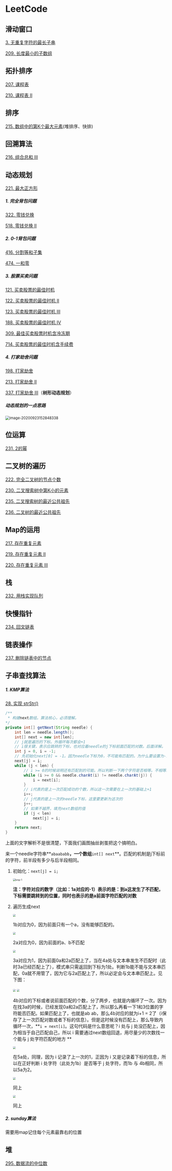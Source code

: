 # LeetCode

## 滑动窗口

[3. 无重复字符的最长子串](https://leetcode-cn.com/problems/longest-substring-without-repeating-characters/)

[209. 长度最小的子数组](https://leetcode-cn.com/problems/minimum-size-subarray-sum/)

## 拓扑排序

[207. 课程表](https://leetcode-cn.com/problems/course-schedule/)

[210. 课程表 II](https://leetcode-cn.com/problems/course-schedule-ii/)

## 排序

[215. 数组中的第K个最大元素](https://leetcode-cn.com/problems/kth-largest-element-in-an-array/)(堆排序、快排)

## 回溯算法

[216. 组合总和 III](https://leetcode-cn.com/problems/combination-sum-iii/)

## 动态规划

[221. 最大正方形](https://leetcode-cn.com/problems/maximal-square/)

##### 1. 完全背包问题

[322. 零钱兑换](https://leetcode-cn.com/problems/coin-change/)

[518. 零钱兑换 II](https://leetcode-cn.com/problems/coin-change-2/)

##### 2. 0-1背包问题

[416. 分割等和子集](https://leetcode-cn.com/problems/partition-equal-subset-sum/)

[474. 一和零](https://leetcode-cn.com/problems/ones-and-zeroes/)

##### 3. 股票买卖问题

[121. 买卖股票的最佳时机](https://leetcode-cn.com/problems/best-time-to-buy-and-sell-stock/)

[122. 买卖股票的最佳时机 II](https://leetcode-cn.com/problems/best-time-to-buy-and-sell-stock-ii/)

[123. 买卖股票的最佳时机 III](https://leetcode-cn.com/problems/best-time-to-buy-and-sell-stock-iii/)

[188. 买卖股票的最佳时机 IV](https://leetcode-cn.com/problems/best-time-to-buy-and-sell-stock-iv/)

[309. 最佳买卖股票时机含冷冻期](https://leetcode-cn.com/problems/best-time-to-buy-and-sell-stock-with-cooldown/)

[714. 买卖股票的最佳时机含手续费](https://leetcode-cn.com/problems/best-time-to-buy-and-sell-stock-with-transaction-fee/)

##### 4. 打家劫舍问题

[198. 打家劫舍](https://leetcode-cn.com/problems/house-robber/)

[213. 打家劫舍 II](https://leetcode-cn.com/problems/house-robber-ii/)

[337. 打家劫舍 III](https://leetcode-cn.com/problems/house-robber-iii/)（**树形动态规划**）

##### 动态规划的一点思路

<img src="LeetCode.assets/image-20200923152848338.png" alt="image-20200923152848338" style="zoom:80%;" />

## 位运算

[231. 2的幂](https://leetcode-cn.com/problems/power-of-two/)

## 二叉树的遍历

[222. 完全二叉树的节点个数](https://leetcode-cn.com/problems/count-complete-tree-nodes/)

[230. 二叉搜索树中第K小的元素](https://leetcode-cn.com/problems/kth-smallest-element-in-a-bst/)

[235. 二叉搜索树的最近公共祖先](https://leetcode-cn.com/problems/lowest-common-ancestor-of-a-binary-search-tree/)

[236. 二叉树的最近公共祖先](https://leetcode-cn.com/problems/lowest-common-ancestor-of-a-binary-tree/)

## Map的运用

[217. 存在重复元素](https://leetcode-cn.com/problems/contains-duplicate/)

[219. 存在重复元素 II](https://leetcode-cn.com/problems/contains-duplicate-ii/)

[220. 存在重复元素 III](https://leetcode-cn.com/problems/contains-duplicate-iii/)

## 栈

[232. 用栈实现队列](https://leetcode-cn.com/problems/implement-queue-using-stacks/)

## 快慢指针

[234. 回文链表](https://leetcode-cn.com/problems/palindrome-linked-list/)

## 链表操作

[237. 删除链表中的节点](https://leetcode-cn.com/problems/delete-node-in-a-linked-list/)

## 子串查找算法

##### 1. KMP算法

[28. 实现 strStr()](https://leetcode-cn.com/problems/implement-strstr/)

~~~java
/**
 * 构建next数组。算法核心，必须理解。
*/
private int[] getNext(String needle) {
    int len = needle.length();
    int[] next = new int[len];
    // j就是遍历的下标。外循环每次都会+1
    // i很关键，表示应跳转的下标，也对应着needle的j下标前面匹配的对数。后面详解。
    int j = 0, i = -1;
    // 先初始化next[0] = -1。因为needle下标为0，不可能有匹配的。为什么要设置为-1，而不是0呢。在下面内循环中可以用i = -1作为退出循环的条件
    next[j] = i;
    while (j < len) {
        // i >= 0的时候说明还有匹配到的可能。所以判断一下两个字符是否相等。不相等就把i回退。这里需要画图理解。
        while (i >= 0 && needle.charAt(i) != needle.charAt(j)) {
            i = next[i];
        }
        // i代表的是上一次匹配成功的个数，所以这一次需要在上一次的基础上+1
        i++;
        // j代表的是上一次的needle下标，这里要更新为这次的
        j++;
        // 如果不越界，填充next数组的值
        if (j < len)
            next[j] = i;
    }
    return next;
}
~~~

上面的文字解析不是很清楚，下面我们画图抽丝剥茧把这个搞明白。

来一个needle字符串**`abaababb`**，一个数组**`int[] next`**。匹配的机制是j下标前的字符，前半段有多少与后半段相同。

1. 初始化：`next[j] = i;`

   

   <img src="LeetCode.assets/kmp-1.png" alt="kmp-1" style="zoom:50%;" />

   **注：**字符对应的数字（比如：1a对应的-1）表示的是：**到a这发生了不匹配，下标需要跳转到的位置**，同时也表示的是**a前面字符匹配的对数**

2. 遍历生成next

   <img src="LeetCode.assets/kmp-2-1600163087851.png" style="zoom:50%;" />

   1b对应为0，因为前面只有一个a，没有能够匹配的。

   <img src="LeetCode.assets/kmp-3.png" style="zoom:50%;" />

   2a对应为0，因为前面的a、b不匹配

   <img src="LeetCode.assets/kmp-4.png" style="zoom:50%;" />

   3a对应为1，因为前面0a和2a匹配上了，当在4a处与文本串发生不匹配时（此时3a已经匹配上了），模式串只需返回到下标为1处。判断1b能不能与文本串匹配，0a就不用管了，因为它与2a匹配上了，所以必定会与文本串匹配上。见下图：

   <img src="LeetCode.assets/kmp-5.png" style="zoom:50%;" />

   <img src="LeetCode.assets/kmp-6.png" style="zoom:50%;" />

   4b对应的下标或者说前面匹配的个数，分了两步，也就是内循环了一次。因为在找3a的时候，已经发现0a和2a匹配上了，所以那么再看一下1和3位置的字符能否匹配。如果匹配上了，也就是ab ab，那么4b对应的就为i+1 = 2了（i保存了上一次匹配对数或者下标的信息）。但是这时候没有匹配上，那么导致内循环一次，**`i = next[i]`。这句代码是什么意思呢？i 处与 j 处没匹配上，因为相当于自己匹配自己，所以 i 需要通过next数组回退，用尽量少的次数找一个能与 j 处字符匹配的地方 **

   <img src="LeetCode.assets/kmp-7.png" style="zoom:50%;" />

   在5a处，同理，因为 i 记录了上一次的1，正因为 i 又是记录着下标的信息，所以在正好判断 i 处字符（此处为1b）是否等于 j 处字符，而1b 与 4b相同，所以5a为2。

   <img src="LeetCode.assets/kmp-8.png" style="zoom:50%;" />

   同上

   <img src="LeetCode.assets/kmp-9.png" style="zoom:50%;" />

   同上

##### 2. sunday算法

需要用map记住每个元素最靠右的位置

## 堆

[295. 数据流的中位数](https://leetcode-cn.com/problems/find-median-from-data-stream/)

